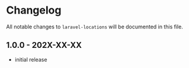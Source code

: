 # Changelog

All notable changes to `laravel-locations` will be documented in this file.

## 1.0.0 - 202X-XX-XX

- initial release
